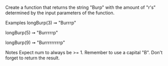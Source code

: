 Create a function that returns the string "Burp" with the amount of "r's" determined by the input parameters of the function.

Examples
longBurp(3) ➞ "Burrrp"

longBurp(5) ➞ "Burrrrrp"

longBurp(9) ➞ "Burrrrrrrrrp"

Notes
Expect num to always be >= 1.
Remember to use a capital "B".
Don't forget to return the result.